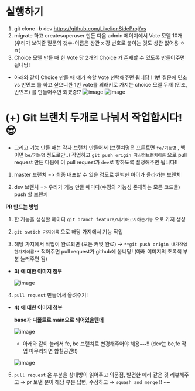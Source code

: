
# 실행하기
1) git clone -b dev https://github.com/LikelionSideProj/vs
 2) migrate 하고 createsuperuser 만든 다음 admin 페이지에서 Vote 모델 10개 (우리가 보여줄 질문의 갯수-이름은 상관 x 걍 번호로 붙이는 것도 상관 없어용 ㅎㅎ)
 3) Choice 모델 만들 때 한 Vote 당 2개의 Choice 가 존재할 수 있도록 만들어주면 됩니당!
- 아래와 같이 Choice 만들 때 얘가 속할 Vote 선택해주면 됩니당 ! 1번 질문에 민초 vs 반민초 를 하고 싶으니깐 1번 vote를 외래키로 가지는 choice 모델 두개 (민초, 반민초) 를 만들어주면 되겠죵!?
![image](https://user-images.githubusercontent.com/76711238/152468763-17c1fea1-4e57-41b7-9291-ef83b40663da.png)
![image](https://user-images.githubusercontent.com/76711238/152468781-77a930d8-0cf4-4f8d-840b-63b66b42ef9c.png)


# (+) Git 브랜치 두개로 나눠서 작업합시다! 😎
- 그리고 기능 만들 때는 각자 브랜치 만들어서 (브랜치명은 프론트면 `fe/기능명` , 백이면 `be/기능명` 정도로만..) 작업하고
`git push origin 자신의브랜치이름` 으로 pull request 만든 다음에 이 pull request가 `dev`로 향하도록 설정해주면 됩니다!!

1) master 브랜치
=> 최종 배포할 수 있을 정도로 완벽한 아이가 올라가는 브랜치

2) dev 브랜치
=> 우리가 기능 만들 때마다(수정의 가능성 존재하는 모든 코드들) push 할 브랜치

**PR 만드는 방법**

1) 한 기능을 생성할 때마다 `git branch feature/내가하고자하는기능` 으로 가지 생성 

2) `git swtich 가지이름` 으로 해당 가지에서 기능 작업

3) 해당 가지에서 작업이 완료되면 (모든 커밋 완료) → `**git push origin 내가작업한가지이름**`  적어주면 pull request가 github에 옵니당! (아래 이미지의 초록색 부분 눌러주면 됨)

- **3) 에 대한 이미지 첨부**
    
   ![image](https://user-images.githubusercontent.com/76711238/152401741-f91a257a-f562-41c0-bf2a-f50463fbadaa.png)
    

4) `pull request`  만들어서 올려주기! 

- **4) 에 대한 이미지 첨부**
    
    **base가 디폴트로 main으로 되어있을텐데**
    
    ![image](https://user-images.githubusercontent.com/76711238/152401647-372063d5-49f3-4525-b333-e773143cce96.png)
    
    - 아래와 같이 눌러서 fe, be 브랜치로 변경해주어야 해용~~!! (dev는 be,fe 작업 마무리되면 합칠공간!!)
    
    ![image](https://user-images.githubusercontent.com/76711238/152401700-9fca7ece-4cce-473c-8a28-5216a818e2b1.png)
    

5) `pull request` 온 부분을 상대방이 읽어주고 의문점, 발견한 에러 같은 것 리뷰해주고 → pr 보낸 분이 해당 부분 답변, 수정하고 → `squash and merge` !! ~~
